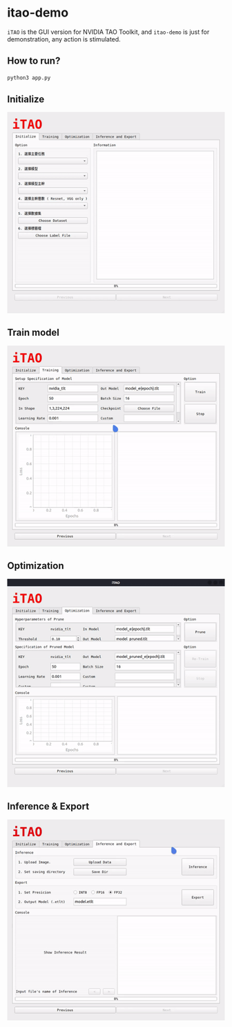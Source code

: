 # itao-demo
`iTAO` is the GUI version for NVIDIA TAO Toolkit, and `itao-demo` is just for demonstration, any action is stimulated. 

## How to run?
```bash
python3 app.py
```

## Initialize
![itao_init](./figures/itao_init.gif)

## Train model
![itao_train](./figures/itao_train.gif)

## Optimization
![itao_opt](./figures/itao_opt.gif)

## Inference & Export
![itao_infer](./figures/itao_infer.gif)